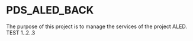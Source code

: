 # PDS_ALED_BACK

The purpose of this project is to manage the services of the project ALED.
TEST 1..2..3